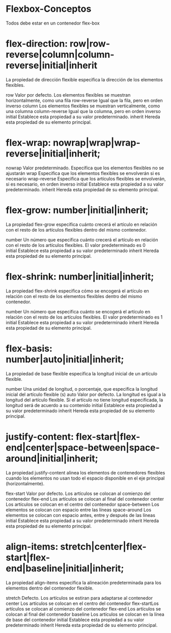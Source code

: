 # Flexbox-Conceptos

Todos debe estar en un contenedor flex-box

# flex-direction: row|row-reverse|column|column-reverse|initial|inherit

La propiedad de dirección flexible especifica la dirección de los elementos flexibles.

row	Valor por defecto. Los elementos flexibles se muestran horizontalmente, como una fila
row-reverse	Igual que la fila, pero en orden inverso
column	Los elementos flexibles se muestran verticalmente, como una columna
column-reverse	Igual que la columna, pero en orden inverso
initial	Establece esta propiedad a su valor predeterminado.
inherit	Hereda esta propiedad de su elemento principal.

# flex-wrap: nowrap|wrap|wrap-reverse|initial|inherit;

nowrap	Valor predeterminado. Especifica que los elementos flexibles no se ajustarán
wrap	Especifica que los elementos flexibles se envolverán si es necesario
wrap-reverse	Especifica que los artículos flexibles se envolverán, si es necesario, en orden inverso
initial	Establece esta propiedad a su valor predeterminado.
inherit	Hereda esta propiedad de su elemento principal.

# flex-grow: number|initial|inherit;

La propiedad flex-grow especifica cuánto crecerá el artículo en relación con el resto de los artículos flexibles dentro del mismo contenedor.

number	Un número que especifica cuánto crecerá el artículo en relación con el resto de los artículos flexibles. El valor predeterminado es 0	
initial	Establece esta propiedad a su valor predeterminado
inherit	Hereda esta propiedad de su elemento principal.

# flex-shrink: number|initial|inherit;

La propiedad flex-shrink especifica cómo se encogerá el artículo en relación con el resto de los elementos flexibles dentro del mismo contenedor.

number	Un número que especifica cuánto se encogerá el artículo en relación con el resto de los artículos flexibles. El valor predeterminado es 1	
initial	Establece esta propiedad a su valor predeterminado
inherit	Hereda esta propiedad de su elemento principal.

# flex-basis: number|auto|initial|inherit;

La propiedad de base flexible especifica la longitud inicial de un artículo flexible.

number	Una unidad de longitud, o porcentaje, que especifica la longitud inicial del artículo flexible (s)
auto	Valor por defecto. La longitud es igual a la longitud del artículo flexible. Si el artículo no tiene longitud especificada, la longitud será de acuerdo a su contenido
initial	Establece esta propiedad a su valor predeterminado
inherit	Hereda esta propiedad de su elemento principal.

# justify-content: flex-start|flex-end|center|space-between|space-around|initial|inherit;

La propiedad justify-content alinea los elementos de contenedores flexibles cuando los elementos no usan todo el espacio disponible en el eje principal (horizontalmente).


flex-start	Valor por defecto. Los artículos se colocan al comienzo del contenedor
flex-end	Los artículos se colocan al final del contenedor
center	Los artículos se colocan en el centro del contenedor
space-between	Los elementos se colocan con espacio entre las líneas
space-around	Los elementos se colocan con espacio antes, entre y después de las líneas
initial	Establece esta propiedad a su valor predeterminado
inherit	Hereda esta propiedad de su elemento principal.

# align-items: stretch|center|flex-start|flex-end|baseline|initial|inherit;

La propiedad align-items especifica la alineación predeterminada para los elementos dentro del contenedor flexible.


stretch	Defecto. Los artículos se estiran para adaptarse al contenedor
center	Los artículos se colocan en el centro del contenedor
flex-startLos artículos se colocan al comienzo del contenedor
flex-end	Los artículos se colocan al final del contenedor
baseline	Los artículos se colocan en la línea de base del contenedor
initial	Establece esta propiedad a su valor predeterminado
inherit	Hereda esta propiedad de su elemento principal.









